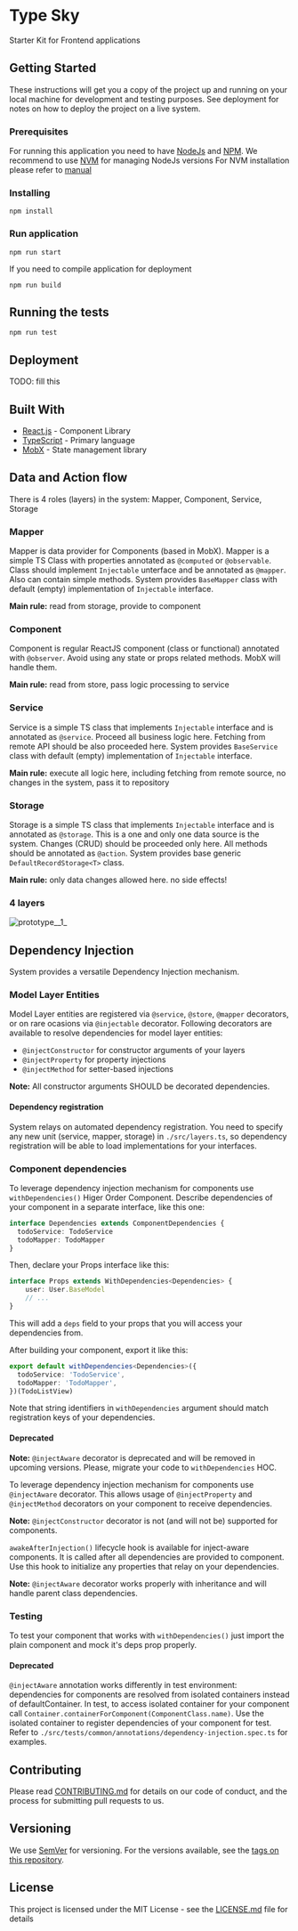 # Type Sky

Starter Kit for Frontend applications

## Getting Started

These instructions will get you a copy of the project up and running on your local machine for development and testing purposes. See deployment for notes on how to deploy the project on a live system.

### Prerequisites

For running this application you need to have [NodeJs](https://nodejs.org/en/) and [NPM](https://www.npmjs.com/).
We recommend to use [NVM](https://github.com/creationix/nvm) for managing NodeJs versions
For NVM installation please refer to [manual](https://github.com/creationix/nvm#install--update-script)

### Installing

```
npm install
```

### Run application

```
npm run start
```

If you need to compile application for deployment

```
npm run build
```

## Running the tests

```
npm run test
```

## Deployment

TODO: fill this

## Built With

* [React.js](https://github.com/facebook/react/) - Component Library
* [TypeScript](https://www.typescriptlang.org/) - Primary language
* [MobX](https://github.com/mobxjs/mobx) - State management library

## Data and Action flow

There is 4 roles (layers) in the system: Mapper, Component, Service, Storage

### Mapper

Mapper is data provider for Components (based in MobX). Mapper is a simple TS Class with properties annotated as ``@computed`` or ``@observable``. Class should implement ``Injectable`` unterface and be annotated as ``@mapper``. Also can contain simple methods. System provides ``BaseMapper`` class with default (empty) implementation of ``Injectable`` interface.

**Main rule:** read from storage, provide to component

### Component

Component is regular ReactJS component (class or functional) annotated with ``@observer``. Avoid using any state or props related methods. MobX will handle them.

**Main rule:** read from store, pass logic processing to service

### Service

Service is a simple TS class that implements ``Injectable`` interface and is annotated as ``@service``. Proceed all business logic here. Fetching from remote API should be also proceeded here. System provides ``BaseService`` class with default (empty) implementation of ``Injectable`` interface.

**Main rule:** execute all logic here, including fetching from remote source, no changes in the system, pass it to repository

### Storage

Storage is a simple TS class that implements ``Injectable`` interface and is annotated as ``@storage``. This is a one and only one data source is the system. Changes (CRUD) should be proceeded only here. All methods should be annotated as ``@action``. System provides base generic ``DefaultRecordStorage<T>`` class.

**Main rule:** only data changes allowed here. no side effects!

### 4 layers

![prototype__1_](https://git.zensoft.io/os-incubator/typesky/uploads/c45597c823ec8aec8e672f94f969223b/prototype__1_.png)

## Dependency Injection

System provides a versatile Dependency Injection mechanism.

### Model Layer Entities
Model Layer entities are registered via ``@service``, ``@store``, ``@mapper`` decorators, or on rare ocasions via ``@injectable`` decorator. Following decorators are available to resolve dependencies for model layer entities:

* ``@injectConstructor`` for constructor arguments of your layers
* ``@injectProperty`` for property injections
* ``@injectMethod`` for setter-based injections

**Note:** All constructor arguments SHOULD be decorated dependencies.

#### Dependency registration
System relays on automated dependency registration. You need to specify any new unit (service, mapper, storage) in ``./src/layers.ts``, so dependency registration will be able to load implementations for your interfaces.

### Component dependencies

To leverage dependency injection mechanism for components use ``withDependencies()`` Higer Order Component. Describe dependencies of your component in a separate interface, like this one:

```Typescript
interface Dependencies extends ComponentDependencies {
  todoService: TodoService
  todoMapper: TodoMapper
}
```

Then, declare your Props interface like this:

```Typescript
interface Props extends WithDependencies<Dependencies> {
	user: User.BaseModel
	// ...
}
```
This will add a `deps` field to your props that you will access your dependencies from.

After building your component, export it like this:

```TypeScript
export default withDependencies<Dependencies>({
  todoService: 'TodoService',
  todoMapper: 'TodoMapper',
})(TodoListView)
```

Note that string identifiers in `withDependencies` argument should match registration keys of your dependencies.

#### Deprecated

**Note:** ``@injectAware`` decorator is deprecated and will be removed in upcoming versions. Please, migrate your code to `withDependencies` HOC.

To leverage dependency injection mechanism for components use ``@injectAware`` decorator. This allows usage of ``@injectProperty`` and ``@injectMethod`` decorators on your component to receive dependencies.

**Note:** ``@injectConstructor`` decorator is not (and will not be) supported for components.

``awakeAfterInjection()`` lifecycle hook is available for inject-aware components. It is called after all dependencies are provided to component. Use this hook to initialize any properties that relay on your dependencies.

**Note:** ``@injectAware`` decorator works properly with inheritance and will handle parent class dependencies.

### Testing

To test your component that works with `withDependencies()` just import the plain component and mock it's deps prop properly.

#### Deprecated

``@injectAware`` annotation works differently in test environment: dependencies for components are resolved from isolated containers instead of defaultContainer. In test, to access isolated container for your component call ``Container.containerForComponent(ComponentClass.name)``. Use the isolated container to register dependencies of your component for test. Refer to `./src/tests/common/annotations/dependency-injection.spec.ts` for examples.

## Contributing

Please read [CONTRIBUTING.md](CONTRIBUTING.md) for details on our code of conduct, and the process for submitting pull requests to us.

## Versioning

We use [SemVer](http://semver.org/) for versioning. For the versions available, see the [tags on this repository](https://github.com/zensoftio/typesky/releases). 

## License

This project is licensed under the MIT License - see the [LICENSE.md](LICENSE) file for details

